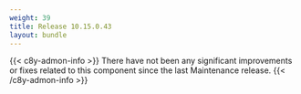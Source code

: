```yaml
---
weight: 39
title: Release 10.15.0.43
layout: bundle
---
```


<!--10.15.26.0 - 10.15.0.43-->


{{< c8y-admon-info >}}
There have not been any significant improvements or fixes related to this component since the last Maintenance release.
{{< /c8y-admon-info >}}
